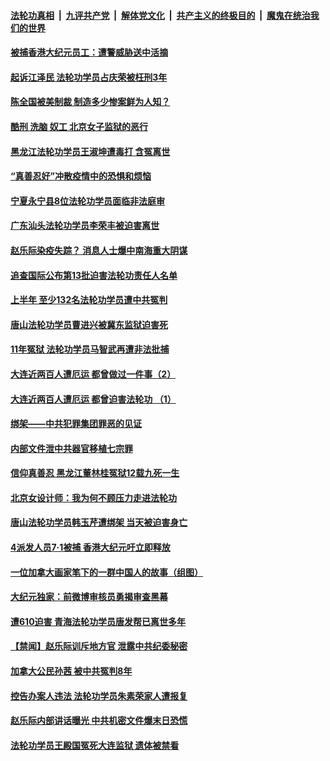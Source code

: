 

####  [法轮功真相](../../../../basic/blob/master/README.md) &nbsp;|&nbsp; [九评共产党](../../../../9ping.md/blob/master/README.md) &nbsp;|&nbsp; [解体党文化](../../../../jtdwh.md/blob/master/README.md)  &nbsp;|&nbsp; [共产主义的终极目的](../../../../gczydzjmd.md/blob/master/README.md) &nbsp;|&nbsp; [魔鬼在统治我们的世界](../../../../mgztzwmdsj.md/blob/master/README.md) 

#### [被捕香港大纪元员工：遭警威胁送中活摘](../pages/prog424/a102890434.md) 

#### [起诉江泽民 法轮功学员占庆荣被枉刑3年](../pages/prog424/a102890428.md) 

#### [陈全国被美制裁 制造多少惨案鲜为人知？](../pages/prog424/a102890325.md) 

#### [酷刑 洗脑 奴工 北京女子监狱的恶行](../pages/prog424/a102889624.md) 

#### [黑龙江法轮功学员王淑坤遭毒打 含冤离世](../pages/prog424/a102889615.md) 

#### [“真善忍好”冲散疫情中的恐惧和烦恼](../pages/prog424/a102889595.md) 

#### [宁夏永宁县8位法轮功学员面临非法庭审](../pages/prog424/a102889327.md) 

#### [广东汕头法轮功学员李荣丰被迫害离世](../pages/prog424/a102888726.md) 

#### [赵乐际染疫失踪？ 消息人士爆中南海重大阴谋](../pages/prog424/a102888603.md) 

#### [追查国际公布第13批迫害法轮功责任人名单](../pages/prog424/a102887760.md) 

#### [上半年 至少132名法轮功学员遭中共冤判](../pages/prog424/a102887019.md) 

#### [唐山法轮功学员曹进兴被冀东监狱迫害死](../pages/prog424/a102886856.md) 

#### [11年冤狱 法轮功学员马智武再遭非法批捕](../pages/prog424/a102886601.md) 

#### [大连近两百人遭厄运 都曾做过一件事（2）](../pages/prog424/a102885831.md) 

#### [大连近两百人遭厄运 都曾迫害法轮功 （1）](../pages/prog424/a102885819.md) 

#### [绑架——中共犯罪集团罪恶的见证](../pages/prog424/a102885814.md) 

#### [内部文件泄中共器官移植七宗罪](../pages/prog424/a102885616.md) 

#### [信仰真善忍 黑龙江董林桂冤狱12载九死一生](../pages/prog424/a102885038.md) 

#### [北京女设计师：我为何不顾压力走进法轮功](../pages/prog424/a102885030.md) 

#### [唐山法轮功学员韩玉芹遭绑架 当天被迫害身亡](../pages/prog424/a102884496.md) 

#### [4派发人员7·1被捕 香港大纪元吁立即释放](../pages/prog424/a102884284.md) 

#### [一位加拿大画家笔下的一群中国人的故事（组图）](../pages/prog424/a102884281.md) 

#### [大纪元独家：前微博审核员勇揭审查黑幕](../pages/prog424/a102883917.md) 

#### [遭610迫害 青海法轮功学员唐发帮已离世多年](../pages/prog424/a102883426.md) 

#### [【禁闻】赵乐际训斥地方官 泄露中共纪委秘密](../pages/prog424/a102883200.md) 

#### [加拿大公民孙茜 被中共冤判8年](../pages/prog424/a102882757.md) 

#### [控告办案人违法 法轮功学员朱素荣家人遭报复](../pages/prog424/a102882576.md) 

#### [赵乐际内部讲话曝光 中共机密文件爆末日恐慌](../pages/prog424/a102882462.md) 

#### [法轮功学员王殿国冤死大连监狱 遗体被禁看](../pages/prog424/a102881814.md) 

